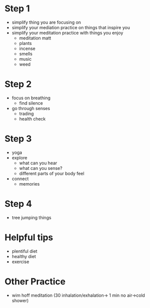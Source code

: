 # Step 1

* simplify thing you are focusing on
* simplify your mediation practice on things that inspire you
* simplify your meditation practice with things you enjoy
  * meditation matt
  * plants
  * incense
  * smells
  * music
  * weed

# Step 2

* focus on breathing
  * find silence
* go through senses
  * trading
  * health check

# Step 3

* yoga
* explore 
  * what can you hear
  * what can you sense?
  * different parts of your body feel
* connect
  * memories

# Step 4

* tree jumping things

# Helpful tips

* plentiful diet
* healthy diet
* exercise

# Other Practice

* wim hoff meditation (30 inhalation/exhalation-> 1 min no air->cold shower)


